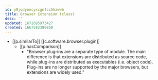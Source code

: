 ```yaml
---
id: y9jqdyomcyxcgnfcc5hzwwb
title: Browser Extension (class)
desc: ''
updated: 1672095973427
created: 1667582380850
---
```


- [[p.similarTo]] [[c.software.browser.plugin]]
  - [[p.hasComparison]]
    - "Browser plug-ins are a separate type of module. The main difference is that extensions are distributed as source code, while plug-ins are distributed as executables (i.e. object code). Plug-ins are no longer supported by the major browsers, but extensions are widely used."